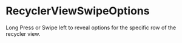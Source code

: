 # RecyclerViewSwipeOptions

Long Press or Swipe left to reveal options for the specific row of the recycler view.
